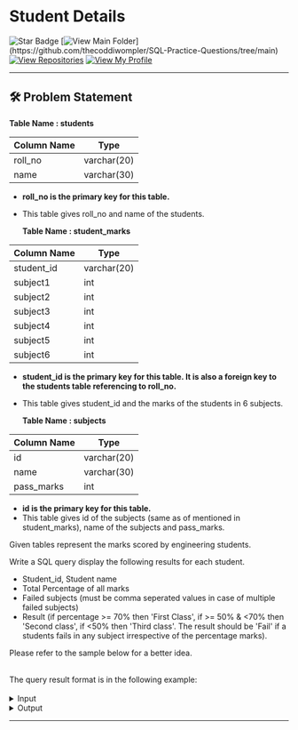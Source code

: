 # Student Details
![Star Badge](https://img.shields.io/static/v1?label=%F0%9F%8C%9F&message=If%20Useful&style=style=flat&color=BC4E99)
[![View Main Folder](https://img.shields.io/badge/View-Main_Folder-971901?)](https://github.com/thecoddiwompler/SQL-Practice-Questions/tree/main)
[![View Repositories](https://img.shields.io/badge/View-My_Repositories-blue?logo=GitHub)](https://github.com/thecoddiwompler?tab=repositories)
[![View My Profile](https://img.shields.io/badge/View-My_Profile-green?logo=GitHub)](https://github.com/thecoddiwompler)

---

## 🛠️ Problem Statement

  <b>Table Name : students</b>

|  Column Name  |Type |
| ------------- | ------------- |
| roll_no  | varchar(20) |
| name    | varchar(30)       |

* <b> roll_no is the primary key for this table.</b> </br>
* This table gives roll_no and name of the students.</br>

  <b>Table Name : student_marks</b>

|  Column Name  |Type |
| ------------- | ------------- |
| student_id  | varchar(20) |
| subject1    | int       |
| subject2    | int       |
| subject3    | int       |
| subject4    | int       |
| subject5    | int       |
| subject6    | int       |

* <b> student_id is the primary key for this table. It is also a foreign key to the students table referencing to roll_no.</b> </br>
* This table gives student_id and the marks of the students in 6 subjects.</br>

  <b>Table Name : subjects</b>

|  Column Name  |Type |
| ------------- | ------------- |
| id  | varchar(20) |
| name    | varchar(30)        |
| pass_marks    | int       |

* <b> id is the primary key for this table.</b> </br>
* This table gives id of the subjects (same as of mentioned in student_marks), name of the subjects and pass_marks.</br>

Given tables represent the marks scored by engineering students.

Write a SQL query display the following results for each student.
  - Student_id, Student name
  - Total Percentage of all marks
  - Failed subjects (must be comma seperated values in case of multiple failed subjects)
  - Result (if percentage >= 70% then 'First Class', if >= 50% & <70% then 'Second class', if <50% then 'Third class'.
  			The result should be 'Fail' if a students fails in any subject irrespective of the percentage marks).


Please refer to the sample below for a better idea.

</br>
The query result format is in the following example:  
<br></br>

 <details>
<summary>
Input
</summary>
 </br>

 <b>Table Name: students</b>

| roll_no   | name   |
|-----------|--------|
| 2GR5CS011 | Maryam |
| 2GR5CS012 | Rose   |
| 2GR5CS013 | Alice  |
| 2GR5CS014 | Lilly  |
| 2GR5CS015 | Anna   |
| 2GR5CS016 | Zoya   |


<b>Table Name: student_marks</b>

| student_id | S1  | S2  | S3  | S4  | S5  | S6  |
|------------|-----|-----|-----|-----|-----|-----|
| 2GR5CS011  | 75  | null| 56  | 69  | 82  | null|
| 2GR5CS012  | 57  | 46  | 32  | 30  | null| null|
| 2GR5CS013  | 40  | 52  | 56  | null| 31  | 40  |
| 2GR5CS014  | 65  | 73  | null| 81  | 33  | 41  |
| 2GR5CS015  | 98  | null| 94  | null| 90  | 20  |
| 2GR5CS016  | null| 98  | 98  | 81  | 84  | 89  |


<b>Table Name: subjects</b>

| id  | name                          | pass_marks |
|-----|-------------------------------|------------|
| S1  | Mathematics                   | 40         |
| S2  | Algorithms                    | 35         |
| S3  | Computer Networks             | 35         |
| S4  | Data Structure                | 40         |
| S5  | Artificial Intelligence      | 30         |
| S6  | Object Oriented Programming  | 35         |


</details>

<details>
<summary>
Output
</summary>
</br>
  
| student_id   | student_name       | percentage_marks | failed_subjects | result |
| ---- |  ---- | ---- |  ---- | ---- |
| 2GR5CS011 | Maryam | 70.50 | null | First Class |
| 2GR5CS012 | Rose   | 41.25 | Data Structure,Computer Networks | Fail |
| 2GR5CS013 | Alice  | 43.80 | null | Third Class |
| 2GR5CS014 | Lilly  | 58.60 | null | Second Class |
| 2GR5CS015 | Anna   | 75.50 | Object Oriented Programming | Fail |
| 2GR5CS016 | Zoya   | 90.00 | null | First Class |

</details>

---
